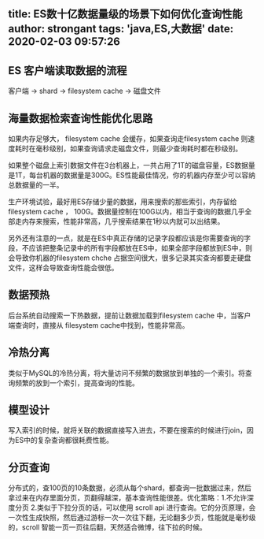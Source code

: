 title: ES数十亿数据量级的场景下如何优化查询性能
author: strongant
tags: 'java,ES,大数据'
date: 2020-02-03 09:57:26
---

## ES 客户端读取数据的流程

客户端 -> shard -> filesystem cache -> 磁盘文件

## 海量数据检索查询性能优化思路

如果内存足够大， filesystem cache 会缓存，如果查询走filesystem cache 则速度耗时在毫秒级别，如果查询请求走磁盘文件，则最少查询耗时都在秒级别。

如果整个磁盘上索引数据文件在3台机器上，一共占用了1T的磁盘容量，ES数据量是1T，每台机器的数据量是300G。ES性能最佳情况，你的机器内存至少可以容纳总数据量的一半。

生产环境试验，最好用ES存储少量的数据，用来搜索的那些索引，内存留给filesystem cache ， 100G。数据量控制在100G以内，相当于查询的数据几乎全部走内存来搜索，性能非常高，几乎搜索结果在1秒以内就可以出结果。

另外还有注意的一点，就是在ES中真正存储的记录字段都应该是你需要查询的字段，不应该把整条记录中的所有字段都放在ES中，如果全部字段都放到ES中，则会导致你机器的filesystem chche 占据空间很大，很多记录其实查询都要走硬盘文件，这样会导致查询性能会很低。

## 数据预热

后台系统自动搜索一下热数据，提前让数据加载到filesystem cache 中，当客户端查询时，直接从 filesystem cache中找到，性能非常高。

## 冷热分离

类似于MySQL的冷热分离，将大量访问不频繁的数据放到单独的一个索引。将查询频繁的放到一个索引，提高查询的性能。

## 模型设计

写入索引的时候，就将关联的数据直接写入进去，不要在搜索的时候进行join，因为ES中的复杂查询都很耗费性能。

## 分页查询

分布式的，查100页的10条数据，必须从每个shard，都查询一批数据过来，然后拿过来在内存里面分页，页翻得越深，基本查询性能很差。优化策略：1.不允许深度分页 2.类似于下拉分页的话，可以使用 scroll api 进行查询。它的分页原理，会一次性生成快照，然后通过游标一次一次往下翻，无论翻多少页，性能就是毫秒级的，scroll 智能一页一页往后翻，天然适合微博，往下拉的时候。